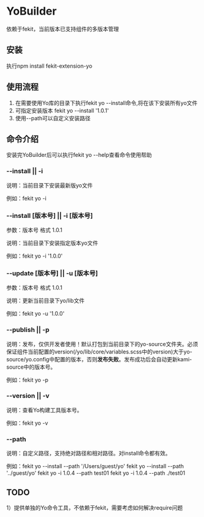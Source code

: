 YoBuilder
=============================
依赖于fekit，当前版本已支持组件的多版本管理

## 安装
执行npm install fekit-extension-yo

## 使用流程
1. 在需要使用Yo库的目录下执行fekit yo --install命令,将在该下安装所有yo文件
2. 可指定安装版本 fekit yo --install '1.0.1'
3. 使用--path可以自定义安装路径

## 命令介绍
安装完YoBuilder后可以执行fekit yo --help查看命令使用帮助

### --install || -i
说明：当前目录下安装最新版yo文件

例如：fekit yo -i

### --install [版本号] || -i [版本号]
参数：版本号 格式 1.0.1

说明：当前目录下安装指定版本yo文件

例如：fekit yo -i '1.0.0'

### --update [版本号] || -u [版本号]
参数：版本号 格式 1.0.1

说明：更新当前目录下yo/lib文件

例如：fekit yo -u '1.0.0'

### --publish || -p
说明：发布，仅供开发者使用！默认打包到当前目录下的yo-source文件夹。必须保证组件当前配置的version(/yo/lib/core/variables.scss中的version)大于yo-source/yo.config中配置的版本，否则**发布失败**。发布成功后会自动更新kami-source中的版本号。

例如：fekit yo -p

### --version || -v
说明：查看Yo构建工具版本号。

例如：fekit yo -v

### --path
说明：自定义路径，支持绝对路径和相对路径。对install命令都有效。

例如：fekit yo --install --path '/Users/guest/yo'    fekit yo --install --path '../guest/yo'
     fekit yo -i 1.0.4 --path test01
     fekit yo -i 1.0.4 --path ./test01



## TODO
1）提供单独的Yo命令工具，不依赖于fekit，需要考虑如何解决require问题

